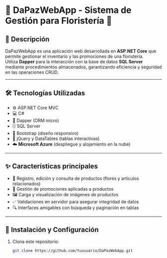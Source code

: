 # 🌸 DaPazWebApp - Sistema de Gestión para Floristería 🌿

## 📖 Descripción

DaPazWebApp es una aplicación web desarrollada en **ASP.NET Core** que permite gestionar el inventario y las promociones de una floristería.  
Utiliza **Dapper** para la interacción con la base de datos **SQL Server** mediante procedimientos almacenados, garantizando eficiencia y seguridad en las operaciones CRUD.

---

## 🛠️ Tecnologías Utilizadas

- ⚙️ ASP.NET Core MVC  
- 💻 C#  
- 🚀 Dapper (ORM micro)  
- 🗄️ SQL Server  
- 🎨 Bootstrap (diseño responsivo)  
- 🧩 jQuery y DataTables (tablas interactivas)  
- ☁️ **Microsoft Azure** (despliegue y alojamiento en la nube)  

---

## ✨ Características principales

- 🌹 Registro, edición y consulta de productos (flores y artículos relacionados)  
- 🎁 Gestión de promociones aplicadas a productos  
- 🖼️ Carga y visualización de imágenes de productos  
- ✅ Validaciones en servidor para asegurar integridad de datos  
- 🔍 Interfaces amigables con búsqueda y paginación en tablas  

---

## 🚀 Instalación y Configuración

1. Clona este repositorio:

   ```bash
   git clone https://github.com/tuusuario/DaPazWebApp.git
